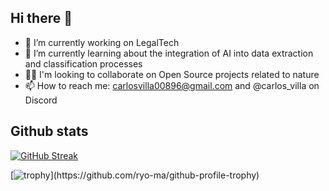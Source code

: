 ## Hi there 👋

- 🔭 I’m currently working on LegalTech
- 🌱 I’m currently learning about the integration of AI into data extraction and classification processes
- 👯‍♀️ I'm looking to collaborate on Open Source projects related to nature 
- 📫 How to reach me: carlosvilla00896@gmail.com and @carlos_villa on Discord

## Github stats

[![GitHub Streak](https://github-readme-streak-stats.herokuapp.com?user=carlosvilla00896&theme=tokyonight)](https://git.io/streak-stats)

[![trophy](https://github-profile-trophy.vercel.app/?username=carlosvilla00896&theme=onedark&rank=-C,-B,-?)](https://github.com/ryo-ma/github-profile-trophy)
